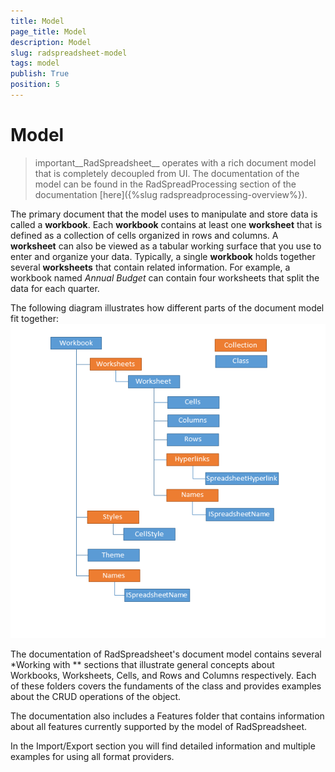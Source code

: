 ```yaml
---
title: Model
page_title: Model
description: Model
slug: radspreadsheet-model
tags: model
publish: True
position: 5
---
```


# Model



>important__RadSpreadsheet__ operates with a rich document model that is completely decoupled from UI. The documentation of the model can be found in the RadSpreadProcessing section of the documentation [here]({%slug radspreadprocessing-overview%}).
        

The primary document that the model uses to manipulate and store data is called a __workbook__. Each __workbook__ contains at least one __worksheet__ that is defined as a collection of cells organized in rows and columns. A __worksheet__ can also be viewed as a tabular working surface that you use to enter and organize your data. Typically, a single __workbook__ holds together several __worksheets__ that contain related information. For example, a workbook named *Annual Budget* can contain four worksheets that split the data for each quarter.
      

The following diagram illustrates how different parts of the document model fit together:
      ![Rad Spreadsheet Model 02](images/RadSpreadsheet_Model_02.png)

The documentation of RadSpreadsheet's document model contains several *Working with ** sections that illustrate general concepts about Workbooks, Worksheets, Cells, and Rows and Columns respectively. Each of these folders covers the fundaments of the class and provides examples about the CRUD operations of the object.
      

The documentation also includes a Features folder that contains information about all features currently supported by the model of RadSpreadsheet.
      

In the Import/Export section you will find detailed information and multiple examples for using all format providers.
      
